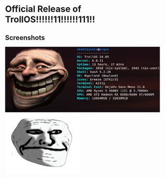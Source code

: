 # Official Release of TrollOS!!!!!!11!!!!!!111!!

## Screenshots
![neofetch](./assets/fetch.png)
![toll](./assets/toll.png)

